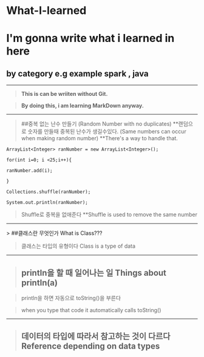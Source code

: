  # What-I-learned

# I'm gonna write what i learned in here

## by category e.g example spark , java

<hr/>

> **This is can be wriiten without Git.**

> **By doing this, i am learning MarkDown anyway.**

<hr/>

> ##중복 없는 난수 만들기 (Random Number with no duplicates)
> **랜덤으로 숫자를 만들때 중복된 난수가 생길수있다. (Same numbers can occur when making random number)
> **There's a way to handle that.


    ArrayList<Integer> ranNumber = new ArrayList<Integer>();

    for(int i=0; i <25;i++){

    ranNumber.add(i);

    }

    Collections.shuffle(ranNumber);

    System.out.println(ranNumber);

> Shuffle로 중복을 없애준다
> **Shuffle is used to remove the same number 

<hr/>
> ##클래스란 무엇인가     What is Class??? 

> 클래스는 타입의 유형이다      Class is a type of data

<hr/>

> ## println을 할 때 일어나는 일         Things about println(a)

> println을 하면 자동으로 toString()을 부른다


> when you type that code
> it automatically calls toString()

<hr/>

> ## 데이터의 타입에 따라서 참고하는 것이 다르다        Reference  depending on data types
